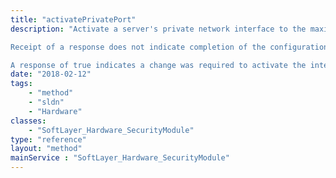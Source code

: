 ```yaml
---
title: "activatePrivatePort"
description: "Activate a server's private network interface to the maximum available speed. This operation is an alias for [SoftLayer_Hardware_Server::setPrivateNetworkInterfaceSpeed](reference/services/SoftLayer_Hardware_Server/setPrivateNetworkInterfaceSpeed) with a $newSpeed of -1 and a $redundancy of 'redundant' or unspecified (which results in the best available redundancy state). 

Receipt of a response does not indicate completion of the configuration change. Any subsequent attempts to request the interface change speed or state, while changes are pending, will result in a busy error. 

A response of true indicates a change was required to activate the interface; thus changes are pending. A response of false indicates the interface was already active, and thus no changes are pending. "
date: "2018-02-12"
tags:
    - "method"
    - "sldn"
    - "Hardware"
classes:
    - "SoftLayer_Hardware_SecurityModule"
type: "reference"
layout: "method"
mainService : "SoftLayer_Hardware_SecurityModule"
---
```

